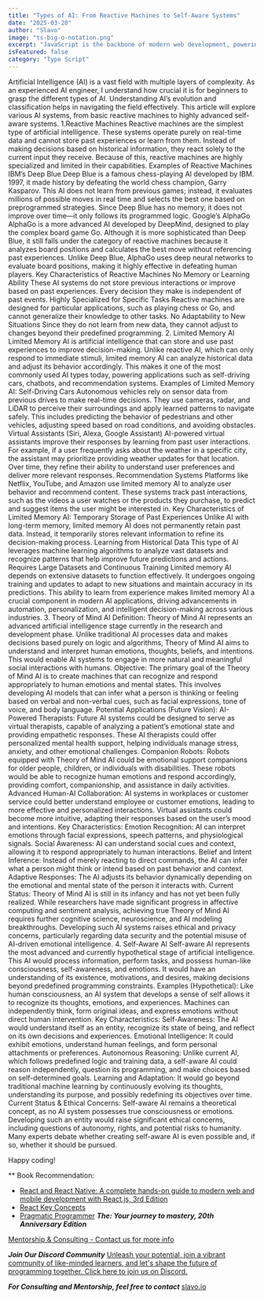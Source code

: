 ```yaml
---
title: "Types of AI: From Reactive Machines to Self-Aware Systems"
date: "2025-03-20"
author: "Slavo"
image: "ts-big-o-notation.png"
excerpt: "JavaScript is the backbone of modern web development, powering everything from dynamic websites to complex web applications."
isFeatured: false
category: "Type Script"
---
```


Artificial Intelligence (AI) is a vast field with multiple layers of complexity. As an experienced AI engineer, I understand how crucial it is for beginners to grasp the different types of AI. Understanding AI’s evolution and classification helps in navigating the field effectively. This article will explore various AI systems, from basic reactive machines to highly advanced self-aware systems.
1.Reactive Machines
Reactive machines are the simplest type of artificial intelligence. These systems operate purely on real-time data and cannot store past experiences or learn from them. Instead of making decisions based on historical information, they react solely to the current input they receive. Because of this, reactive machines are highly specialized and limited in their capabilities.
Examples of Reactive Machines
IBM’s Deep Blue
Deep Blue is a famous chess-playing AI developed by IBM. 1997, it made history by defeating the world chess champion, Garry Kasparov.
This AI does not learn from previous games; instead, it evaluates millions of possible moves in real time and selects the best one based on preprogrammed strategies.
Since Deep Blue has no memory, it does not improve over time—it only follows its programmed logic.
Google’s AlphaGo
AlphaGo is a more advanced AI developed by DeepMind, designed to play the complex board game Go.
Although it is more sophisticated than Deep Blue, it still falls under the category of reactive machines because it analyzes board positions and calculates the best move without referencing past experiences.
Unlike Deep Blue, AlphaGo uses deep neural networks to evaluate board positions, making it highly effective in defeating human players.
Key Characteristics of Reactive Machines
No Memory or Learning Ability
These AI systems do not store previous interactions or improve based on past experiences.
Every decision they make is independent of past events.
Highly Specialized for Specific Tasks
Reactive machines are designed for particular applications, such as playing chess or Go, and cannot generalize their knowledge to other tasks.
No Adaptability to New Situations
Since they do not learn from new data, they cannot adjust to changes beyond their predefined programming.
2. Limited Memory AI
Limited Memory AI is artificial intelligence that can store and use past experiences to improve decision-making. Unlike reactive AI, which can only respond to immediate stimuli, limited memory AI can analyze historical data and adjust its behavior accordingly. This makes it one of the most commonly used AI types today, powering applications such as self-driving cars, chatbots, and recommendation systems.
Examples of Limited Memory AI:
Self-Driving Cars
 Autonomous vehicles rely on sensor data from previous drives to make real-time decisions. They use cameras, radar, and LiDAR to perceive their surroundings and apply learned patterns to navigate safely. This includes predicting the behavior of pedestrians and other vehicles, adjusting speed based on road conditions, and avoiding obstacles.
Virtual Assistants (Siri, Alexa, Google Assistant)
 AI-powered virtual assistants improve their responses by learning from past user interactions. For example, if a user frequently asks about the weather in a specific city, the assistant may prioritize providing weather updates for that location. Over time, they refine their ability to understand user preferences and deliver more relevant responses.
Recommendation Systems
 Platforms like Netflix, YouTube, and Amazon use limited memory AI to analyze user behavior and recommend content. These systems track past interactions, such as the videos a user watches or the products they purchase, to predict and suggest items the user might be interested in.
Key Characteristics of Limited Memory AI:
Temporary Storage of Past Experiences
 Unlike AI with long-term memory, limited memory AI does not permanently retain past data. Instead, it temporarily stores relevant information to refine its decision-making process.
Learning from Historical Data
 This type of AI leverages machine learning algorithms to analyze vast datasets and recognize patterns that help improve future predictions and actions.
Requires Large Datasets and Continuous Training
 Limited memory AI depends on extensive datasets to function effectively. It undergoes ongoing training and updates to adapt to new situations and maintain accuracy in its predictions.
This ability to learn from experience makes limited memory AI a crucial component in modern AI applications, driving advancements in automation, personalization, and intelligent decision-making across various industries.
3. Theory of Mind AI
Definition:
 Theory of Mind AI represents an advanced artificial intelligence stage currently in the research and development phase. Unlike traditional AI processes data and makes decisions based purely on logic and algorithms, Theory of Mind AI aims to understand and interpret human emotions, thoughts, beliefs, and intentions. This would enable AI systems to engage in more natural and meaningful social interactions with humans.
Objective:
 The primary goal of the Theory of Mind AI is to create machines that can recognize and respond appropriately to human emotions and mental states. This involves developing AI models that can infer what a person is thinking or feeling based on verbal and non-verbal cues, such as facial expressions, tone of voice, and body language.
Potential Applications (Future Vision):
AI-Powered Therapists:
Future AI systems could be designed to serve as virtual therapists, capable of analyzing a patient’s emotional state and providing empathetic responses.
These AI therapists could offer personalized mental health support, helping individuals manage stress, anxiety, and other emotional challenges.
Companion Robots:
Robots equipped with Theory of Mind AI could be emotional support companions for older people, children, or individuals with disabilities.
These robots would be able to recognize human emotions and respond accordingly, providing comfort, companionship, and assistance in daily activities.
Advanced Human-AI Collaboration:
AI systems in workplaces or customer service could better understand employee or customer emotions, leading to more effective and personalized interactions.
Virtual assistants could become more intuitive, adapting their responses based on the user’s mood and intentions.
Key Characteristics:
Emotion Recognition: AI can interpret emotions through facial expressions, speech patterns, and physiological signals.
Social Awareness: AI can understand social cues and context, allowing it to respond appropriately to human interactions.
Belief and Intent Inference: Instead of merely reacting to direct commands, the AI can infer what a person might think or intend based on past behavior and context.
Adaptive Responses: The AI adjusts its behavior dynamically depending on the emotional and mental state of the person it interacts with.
Current Status:
 Theory of Mind AI is still in its infancy and has not yet been fully realized. While researchers have made significant progress in affective computing and sentiment analysis, achieving true Theory of Mind AI requires further cognitive science, neuroscience, and AI modeling breakthroughs. Developing such AI systems raises ethical and privacy concerns, particularly regarding data security and the potential misuse of AI-driven emotional intelligence.
4. Self-Aware AI
Self-aware AI represents the most advanced and currently hypothetical stage of artificial intelligence. This AI would process information, perform tasks, and possess human-like consciousness, self-awareness, and emotions. It would have an understanding of its existence, motivations, and desires, making decisions beyond predefined programming constraints.
Examples (Hypothetical):
Like human consciousness, an AI system that develops a sense of self allows it to recognize its thoughts, emotions, and experiences.
Machines can independently think, form original ideas, and express emotions without direct human intervention.
Key Characteristics:
Self-Awareness: The AI would understand itself as an entity, recognize its state of being, and reflect on its own decisions and experiences.
Emotional Intelligence: It could exhibit emotions, understand human feelings, and form personal attachments or preferences.
Autonomous Reasoning: Unlike current AI, which follows predefined logic and training data, a self-aware AI could reason independently, question its programming, and make choices based on self-determined goals.
Learning and Adaptation: It would go beyond traditional machine learning by continuously evolving its thoughts, understanding its purpose, and possibly redefining its objectives over time.
Current Status & Ethical Concerns:
Self-aware AI remains a theoretical concept, as no AI system possesses true consciousness or emotions. Developing such an entity would raise significant ethical concerns, including questions of autonomy, rights, and potential risks to humanity. Many experts debate whether creating self-aware AI is even possible and, if so, whether it should be pursued.

Happy coding!

\*\* Book Recommendation:

- [React and React Native: A complete hands-on guide to modern web and mobile development with React.js, 3rd Edition](https://amzn.to/3CStF7m)
- [React Key Concepts](https://amzn.to/43XOCJM)
- [Pragmatic Programmer](https://amzn.to/3W1P4oL) **_The: Your journey to mastery, 20th Anniversary Edition_**

[Mentorship & Consulting - Contact us for more info](/contact)

**_Join Our Discord Community_** [Unleash your potential, join a vibrant community of like-minded learners, and let's shape the future of programming together. Click here to join us on Discord.](https://discord.gg/A75tvDvZ)

**_For Consulting and Mentorship, feel free to contact_** [slavo.io](/contact)
